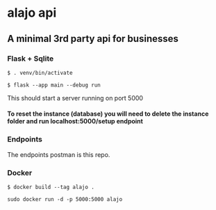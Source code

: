 # alajo api
## A minimal 3rd party api for businesses
### Flask + Sqlite

```
$ . venv/bin/activate
```
```
$ flask --app main --debug run
```
This should start a server running on port 5000

#### To reset the instance (database) you will need to delete the instance folder and run localhost:5000/setup endpoint

### Endpoints
The endpoints postman is this repo.

### Docker

```
$ docker build --tag alajo .
```
```
sudo docker run -d -p 5000:5000 alajo
```
